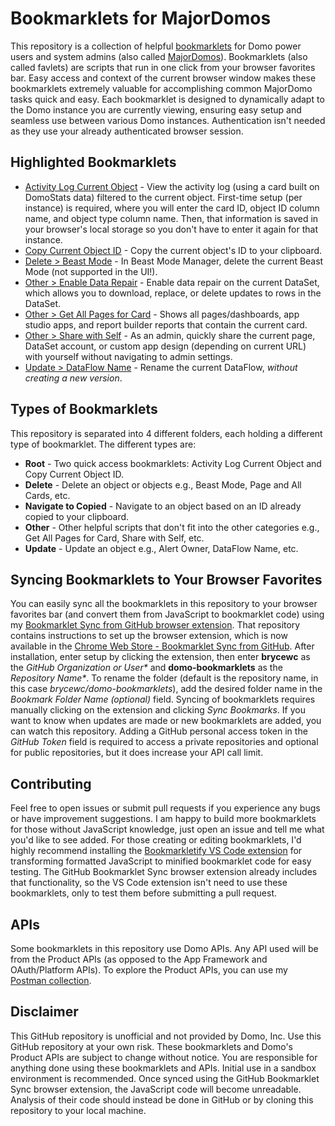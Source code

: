# Bookmarklets for MajorDomos

This repository is a collection of helpful [bookmarklets](https://en.wikipedia.org/wiki/Bookmarklet) for Domo power users and system admins (also called [MajorDomos](https://www.domo.com/learn/majordomo)). Bookmarklets (also called favlets) are scripts that run in one click from your browser favorites bar. Easy access and context of the current browser window makes these bookmarklets extremely valuable for accomplishing common MajorDomo tasks quick and easy. Each bookmarklet is designed to dynamically adapt to the Domo instance you are currently viewing, ensuring easy setup and seamless use between various Domo instances. Authentication isn't needed as they use your already authenticated browser session.

## Highlighted Bookmarklets

- [Activity Log Current Object](<Activity Log Current Object.js>) - View the activity log (using a card built on DomoStats data) filtered to the current object. First-time setup (per instance) is required, where you will enter the card ID, object ID column name, and object type column name. Then, that information is saved in your browser's local storage so you don't have to enter it again for that instance.
- [Copy Current Object ID](<Copy Current Object ID.js>) - Copy the current object's ID to your clipboard.
- [Delete > Beast Mode](<Delete/Beast Mode.js>) - In Beast Mode Manager, delete the current Beast Mode (not supported in the UI!).
- [Other > Enable Data Repair](<Other/Enable Data Repair.js>) - Enable data repair on the current DataSet, which allows you to download, replace, or delete updates to rows in the DataSet.
- [Other > Get All Pages for Card](<Other/Get All Pages for Card.js>) - Shows all pages/dashboards, app studio apps, and report builder reports that contain the current card.
- [Other > Share with Self](<Other/Share with Self.js>) - As an admin, quickly share the current page, DataSet account, or custom app design (depending on current URL) with yourself without navigating to admin settings.
- [Update > DataFlow Name](<Update/DataFlow Name.js>) - Rename the current DataFlow, _without creating a new version_.

## Types of Bookmarklets

This repository is separated into 4 different folders, each holding a different type of bookmarklet. The different types are:

- **Root** - Two quick access bookmarklets: Activity Log Current Object and Copy Current Object ID.
- **Delete** - Delete an object or objects e.g., Beast Mode, Page and All Cards, etc.
- **Navigate to Copied** - Navigate to an object based on an ID already copied to your clipboard.
- **Other** - Other helpful scripts that don't fit into the other categories e.g., Get All Pages for Card, Share with Self, etc.
- **Update** - Update an object e.g., Alert Owner, DataFlow Name, etc.

## Syncing Bookmarklets to Your Browser Favorites

You can easily sync all the bookmarklets in this repository to your browser favorites bar (and convert them from JavaScript to bookmarklet code) using my [Bookmarklet Sync from GitHub browser extension](https://github.com/brycewc/bookmarklet-sync-from-github). That repository contains instructions to set up the browser extension, which is now available in the [Chrome Web Store - Bookmarklet Sync from GitHub](https://chromewebstore.google.com/detail/bookmarklet-sync-from-git/hfckbalabggfedpkmlhmnelkjnnfmgjj?hl=en-US). After installation, enter setup by clicking the extension, then enter **brycewc** as the _GitHub Organization or User\*_ and **domo-bookmarklets** as the _Repository Name\*_. To rename the folder (default is the repository name, in this case _brycewc/domo-bookmarklets_), add the desired folder name in the _Bookmark Folder Name (optional)_ field. Syncing of bookmarklets requires manually clicking on the extension and clicking _Sync Bookmarks_. If you want to know when updates are made or new bookmarklets are added, you can watch this repository. Adding a GitHub personal access token in the _GitHub Token_ field is required to access a private repositories and optional for public repositories, but it does increase your API call limit.

## Contributing

Feel free to open issues or submit pull requests if you experience any bugs or have improvement suggestions. I am happy to build more bookmarklets for those without JavaScript knowledge, just open an issue and tell me what you'd like to see added. For those creating or editing bookmarklets, I'd highly recommend installing the [Bookmarkletify VS Code extension](https://marketplace.visualstudio.com/items?itemName=saasan.bookmarkletify) for transforming formatted JavaScript to minified bookmarklet code for easy testing. The GitHub Bookmarklet Sync browser extension already includes that functionality, so the VS Code extension isn't need to use these bookmarklets, only to test them before submitting a pull request.

## APIs

Some bookmarklets in this repository use Domo APIs. Any API used will be from the Product APIs (as opposed to the App Framework and OAuth/Platform APIs). To explore the Product APIs, you can use my [Postman collection](https://www.postman.com/brycewc/workspace/domo-product-apis).

## Disclaimer

This GitHub repository is unofficial and not provided by Domo, Inc. Use this GitHub repository at your own risk. These bookmarklets and Domo's Product APIs are subject to change without notice. You are responsible for anything done using these bookmarklets and APIs. Initial use in a sandbox environment is recommended. Once synced using the GitHub Bookmarklet Sync browser extension, the JavaScript code will become unreadable. Analysis of their code should instead be done in GitHub or by cloning this repository to your local machine.
